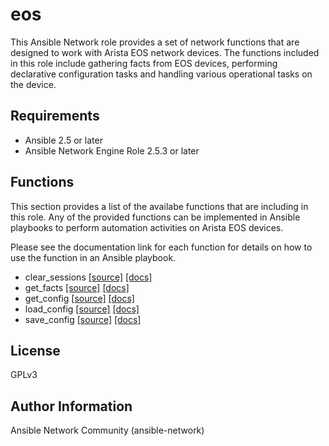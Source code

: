 # eos

This Ansible Network role provides a set of network functions that are designed
to work with Arista EOS network devices.  The functions included in this role
include gathering facts from EOS devices, performing declarative configuration
tasks and handling various operational tasks on the device.  

## Requirements

* Ansible 2.5 or later
* Ansible Network Engine Role 2.5.3 or later

## Functions

This section provides a list of the availabe functions that are including
in this role.  Any of the provided functions can be implemented in Ansible
playbooks to perform automation activities on Arista EOS devices.

Please see the documentation link for each function for details on how to use
the function in an Ansible playbook.

* clear_sessions [[source]](https://github.com/ansible-network/arista_eos/blob/devel/tasks/clear_sessions.yaml) [[docs]](https://github.com/ansible-network/arista_eos/blob/devel/docs/clear_sessions.md)
* get_facts [[source]](https://github.com/ansible-network/arista_eos/blob/devel/tasks/get_facts.yaml) [[docs]](https://github.com/ansible-network/arista_eos/blob/devel/docs/get_facts.md)
* get_config [[source]](https://github.com/ansible-network/arista_eos/blob/devel/tasks/get_config.yaml) [[docs]](https://github.com/ansible-network/arista_eos/blob/devel/docs/get_config.md)
* load_config [[source]](https://github.com/ansible-network/arista_eos/blob/devel/tasks/load_config.yaml) [[docs]](https://github.com/ansible-network/arista_eos/blob/devel/docs/load_config.md)
* save_config [[source]](https://github.com/ansible-network/arista_eos/blob/devel/tasks/save_config.yaml) [[docs]](https://github.com/ansible-network/arista_eos/blob/devel/docs/save_config.md)

## License

GPLv3

## Author Information

Ansible Network Community (ansible-network)
